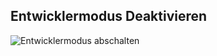 ## Entwicklermodus Deaktivieren
![Entwicklermodus abschalten](https://github.com/rolschewsky/zebra/blob/master/vids/entwicklermodus_abschalten.gif?raw=true)
